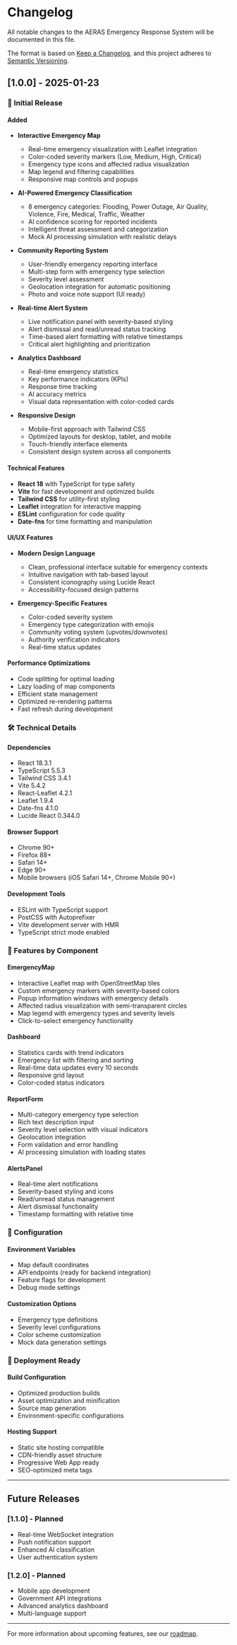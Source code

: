 # Changelog

All notable changes to the AERAS Emergency Response System will be documented in this file.

The format is based on [Keep a Changelog](https://keepachangelog.com/en/1.0.0/),
and this project adheres to [Semantic Versioning](https://semver.org/spec/v2.0.0.html).

## [1.0.0] - 2025-01-23

### 🎉 Initial Release

#### Added
- **Interactive Emergency Map**
  - Real-time emergency visualization with Leaflet integration
  - Color-coded severity markers (Low, Medium, High, Critical)
  - Emergency type icons and affected radius visualization
  - Map legend and filtering capabilities
  - Responsive map controls and popups

- **AI-Powered Emergency Classification**
  - 8 emergency categories: Flooding, Power Outage, Air Quality, Violence, Fire, Medical, Traffic, Weather
  - AI confidence scoring for reported incidents
  - Intelligent threat assessment and categorization
  - Mock AI processing simulation with realistic delays

- **Community Reporting System**
  - User-friendly emergency reporting interface
  - Multi-step form with emergency type selection
  - Severity level assessment
  - Geolocation integration for automatic positioning
  - Photo and voice note support (UI ready)

- **Real-time Alert System**
  - Live notification panel with severity-based styling
  - Alert dismissal and read/unread status tracking
  - Time-based alert formatting with relative timestamps
  - Critical alert highlighting and prioritization

- **Analytics Dashboard**
  - Real-time emergency statistics
  - Key performance indicators (KPIs)
  - Response time tracking
  - AI accuracy metrics
  - Visual data representation with color-coded cards

- **Responsive Design**
  - Mobile-first approach with Tailwind CSS
  - Optimized layouts for desktop, tablet, and mobile
  - Touch-friendly interface elements
  - Consistent design system across all components

#### Technical Features
- **React 18** with TypeScript for type safety
- **Vite** for fast development and optimized builds
- **Tailwind CSS** for utility-first styling
- **Leaflet** integration for interactive mapping
- **ESLint** configuration for code quality
- **Date-fns** for time formatting and manipulation

#### UI/UX Features
- **Modern Design Language**
  - Clean, professional interface suitable for emergency contexts
  - Intuitive navigation with tab-based layout
  - Consistent iconography using Lucide React
  - Accessibility-focused design patterns

- **Emergency-Specific Features**
  - Color-coded severity system
  - Emergency type categorization with emojis
  - Community voting system (upvotes/downvotes)
  - Authority verification indicators
  - Real-time status updates

#### Performance Optimizations
- Code splitting for optimal loading
- Lazy loading of map components
- Efficient state management
- Optimized re-rendering patterns
- Fast refresh during development

### 🛠️ Technical Details

#### Dependencies
- React 18.3.1
- TypeScript 5.5.3
- Tailwind CSS 3.4.1
- Vite 5.4.2
- React-Leaflet 4.2.1
- Leaflet 1.9.4
- Date-fns 4.1.0
- Lucide React 0.344.0

#### Browser Support
- Chrome 90+
- Firefox 88+
- Safari 14+
- Edge 90+
- Mobile browsers (iOS Safari 14+, Chrome Mobile 90+)

#### Development Tools
- ESLint with TypeScript support
- PostCSS with Autoprefixer
- Vite development server with HMR
- TypeScript strict mode enabled

### 📱 Features by Component

#### EmergencyMap
- Interactive Leaflet map with OpenStreetMap tiles
- Custom emergency markers with severity-based colors
- Popup information windows with emergency details
- Affected radius visualization with semi-transparent circles
- Map legend with emergency types and severity levels
- Click-to-select emergency functionality

#### Dashboard
- Statistics cards with trend indicators
- Emergency list with filtering and sorting
- Real-time data updates every 10 seconds
- Responsive grid layout
- Color-coded status indicators

#### ReportForm
- Multi-category emergency type selection
- Rich text description input
- Severity level selection with visual indicators
- Geolocation integration
- Form validation and error handling
- AI processing simulation with loading states

#### AlertsPanel
- Real-time alert notifications
- Severity-based styling and icons
- Read/unread status management
- Alert dismissal functionality
- Timestamp formatting with relative time

### 🔧 Configuration

#### Environment Variables
- Map default coordinates
- API endpoints (ready for backend integration)
- Feature flags for development
- Debug mode settings

#### Customization Options
- Emergency type definitions
- Severity level configurations
- Color scheme customization
- Mock data generation settings

### 🚀 Deployment Ready

#### Build Configuration
- Optimized production builds
- Asset optimization and minification
- Source map generation
- Environment-specific configurations

#### Hosting Support
- Static site hosting compatible
- CDN-friendly asset structure
- Progressive Web App ready
- SEO-optimized meta tags

---

## Future Releases

### [1.1.0] - Planned
- Real-time WebSocket integration
- Push notification support
- Enhanced AI classification
- User authentication system

### [1.2.0] - Planned
- Mobile app development
- Government API integrations
- Advanced analytics dashboard
- Multi-language support

---

For more information about upcoming features, see our [roadmap](README.md#-future-roadmap).